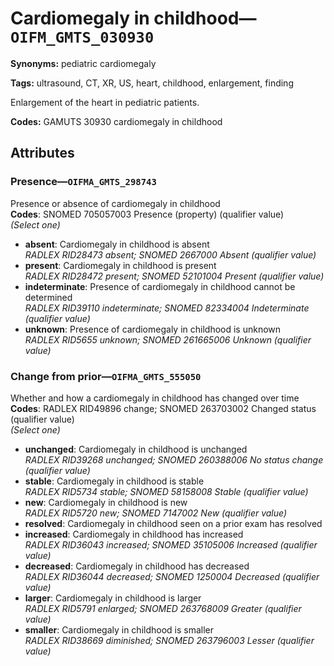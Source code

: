# Cardiomegaly in childhood—`OIFM_GMTS_030930`

**Synonyms:** pediatric cardiomegaly

**Tags:** ultrasound, CT, XR, US, heart, childhood, enlargement, finding

Enlargement of the heart in pediatric patients.

**Codes:** GAMUTS 30930 cardiomegaly in childhood

## Attributes

### Presence—`OIFMA_GMTS_298743`

Presence or absence of cardiomegaly in childhood  
**Codes**: SNOMED 705057003 Presence (property) (qualifier value)  
*(Select one)*

- **absent**: Cardiomegaly in childhood is absent  
_RADLEX RID28473 absent; SNOMED 2667000 Absent (qualifier value)_
- **present**: Cardiomegaly in childhood is present  
_RADLEX RID28472 present; SNOMED 52101004 Present (qualifier value)_
- **indeterminate**: Presence of cardiomegaly in childhood cannot be determined  
_RADLEX RID39110 indeterminate; SNOMED 82334004 Indeterminate (qualifier value)_
- **unknown**: Presence of cardiomegaly in childhood is unknown  
_RADLEX RID5655 unknown; SNOMED 261665006 Unknown (qualifier value)_

### Change from prior—`OIFMA_GMTS_555050`

Whether and how a cardiomegaly in childhood has changed over time  
**Codes**: RADLEX RID49896 change; SNOMED 263703002 Changed status (qualifier value)  
*(Select one)*

- **unchanged**: Cardiomegaly in childhood is unchanged  
_RADLEX RID39268 unchanged; SNOMED 260388006 No status change (qualifier value)_
- **stable**: Cardiomegaly in childhood is stable  
_RADLEX RID5734 stable; SNOMED 58158008 Stable (qualifier value)_
- **new**: Cardiomegaly in childhood is new  
_RADLEX RID5720 new; SNOMED 7147002 New (qualifier value)_
- **resolved**: Cardiomegaly in childhood seen on a prior exam has resolved  
- **increased**: Cardiomegaly in childhood has increased  
_RADLEX RID36043 increased; SNOMED 35105006 Increased (qualifier value)_
- **decreased**: Cardiomegaly in childhood has decreased  
_RADLEX RID36044 decreased; SNOMED 1250004 Decreased (qualifier value)_
- **larger**: Cardiomegaly in childhood is larger  
_RADLEX RID5791 enlarged; SNOMED 263768009 Greater (qualifier value)_
- **smaller**: Cardiomegaly in childhood is smaller  
_RADLEX RID38669 diminished; SNOMED 263796003 Lesser (qualifier value)_